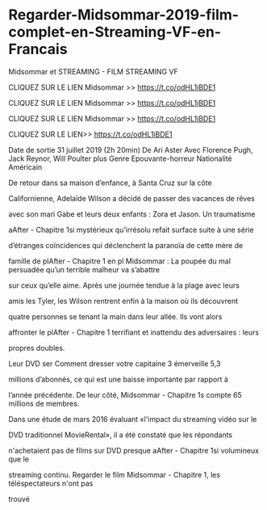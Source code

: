 # Regarder-Midsommar-2019-film-complet-en-Streaming-VF-en-Francais
Midsommar et STREAMING - FILM STREAMING VF

CLIQUEZ SUR LE LIEN Midsommar >> https://t.co/odHL1iBDE1

CLIQUEZ SUR LE LIEN Midsommar >> https://t.co/odHL1iBDE1

CLIQUEZ SUR LE LIEN Midsommar >> https://t.co/odHL1iBDE1

CLIQUEZ SUR LE LIEN>> https://t.co/odHL1iBDE1

Date de sortie 31 juillet 2019 (2h 20min)
De Ari Aster
Avec Florence Pugh, Jack Reynor, Will Poulter plus
Genre Epouvante-horreur
Nationalité Américain

De retour dans sa maison d’enfance, à Santa Cruz sur la côte

Californienne, Adelaïde Wilson a décidé de passer des vacances de rêves

avec son mari Gabe et leurs deux enfants : Zora et Jason. Un traumatisme

aAfter - Chapitre 1si mystérieux qu’irrésolu refait surface suite à une série

d’étranges coïncidences qui déclenchent la paranoïa de cette mère de

famille de plAfter - Chapitre 1 en pl Midsommar : La poupée du mal persuadée qu’un terrible malheur va s’abattre

sur ceux qu’elle aime. Après une journée tendue à la plage avec leurs

amis les Tyler, les Wilson rentrent enfin à la maison où ils découvrent

quatre personnes se tenant la main dans leur allée. Ils vont alors

affronter le plAfter - Chapitre 1 terrifiant et inattendu des adversaires : leurs

propres doubles.

Leur DVD ser Comment dresser votre capitaine 3 émerveille 5,3

millions d’abonnés, ce qui est une baisse importante par rapport à

l’année précédente. De leur côté, Midsommar - Chapitre 1s compte 65 millions de membres.

Dans une étude de mars 2016 évaluant «l'impact du streaming vidéo sur le

DVD traditionnel MovieRental», il a été constaté que les répondants

n'achetaient pas de films sur DVD presque aAfter - Chapitre 1si volumineux que le

streaming continu. Regarder le film Midsommar - Chapitre 1, les téléspectateurs n'ont pas

trouvé
